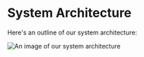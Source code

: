 # System Architecture

Here's an outline of our system architecture:

![An image of our system architecture](https://github.com/info442-su23/i-team/blob/main/SystemArchitectureDiagram.png)
